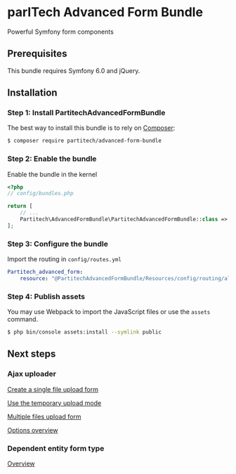 parITech Advanced Form Bundle
================================

Powerful Symfony form components

## Prerequisites

This bundle requires Symfony 6.0 and jQuery.

## Installation

### Step 1: Install PartitechAdvancedFormBundle

The best way to install this bundle is to rely on [Composer](https://getcomposer.org/):

```bash
$ composer require partitech/advanced-form-bundle
```

### Step 2: Enable the bundle

Enable the bundle in the kernel

```php
<?php
// config/bundles.php

return [
    // ...
    Partitech\AdvancedFormBundle\PartitechAdvancedFormBundle::class => ['all' => true],
];
```

### Step 3: Configure the bundle

Import the routing in `config/routes.yml`

```yaml
Partitech_advanced_form:
    resource: "@PartitechAdvancedFormBundle/Resources/config/routing/all.yml"
```

### Step 4: Publish assets

You may use Webpack to import the JavaScript files or use the `assets` command.

```bash
$ php bin/console assets:install --symlink public
```

## Next steps

### Ajax uploader

[Create a single file upload form](Resources/doc/single_file_upload.md)

[Use the temporary upload mode](Resources/doc/temporary_upload.md)

[Multiple files upload form](Resources/doc/multiple_files_upload.md)

[Options overview](Resources/doc/options_overview.md)

### Dependent entity form type

[Overview](Resources/doc/dependent_entity.md)
